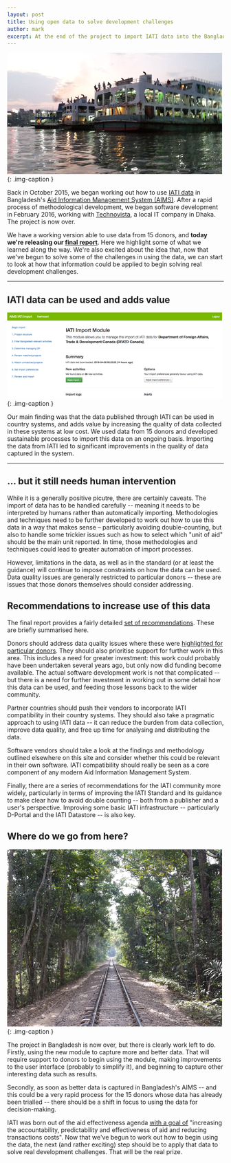 ```yaml
---
layout: post
title: Using open data to solve development challenges
author: mark
excerpt: At the end of the project to import IATI data into the Bangladesh AIMS, we reflect on lessons learned and suggest some next steps.
---
```


![Boats at Sadarghat Port, Dhaka](/img/final-1-sm.png "Boats at Sadarghat Port, Dhaka"){: .img-caption } 

Back in October 2015, we began working out how to use [IATI data](http://aidtransparency.net) in Bangladesh's [Aid Information Management System (AIMS)](http://aims.erd.gov.bd). After a rapid process of methodological development, we began software development in February 2016, working with [Technovista](http://www.technovista.com.bd), a local IT company in Dhaka. The project is now over.

We have a working version able to use data from 15 donors, and **today we're releasing our [final report](/final-report/)**. Here we highlight some of what we learned along the way. We're also excited about the idea that, now that we've begun to solve some of the challenges in using the data, we can start to look at how that information could be applied to begin solving real development challenges.

---------

## IATI data can be used and adds value

![Canada's IATI Import Dashboard](/img/summary-1-sm.png "Canada's IATI Import Dashboard"){: .img-caption } 

Our main finding was that the data published through IATI can be used in country systems, and adds value by increasing the quality of data collected in these systems at low cost. We used data from 15 donors and developed sustainable processes to import this data on an ongoing basis. Importing the data from IATI led to significant improvements in the quality of data captured in the system.

<hr class="hidden" />

## ... but it still needs human intervention

While it is a generally positive picutre, there are certainly caveats. The import of data has to be handled carefully -- meaning it needs to be interpreted by humans rather than automatically importing. Methodologies and techniques need to be further developed to work out how to use this data in a way that makes sense &ndash; particularly avoiding double-counting, but also to handle some trickier issues such as how to select which "unit of aid" should be the main unit reported. In time, those methodologies and techniques could lead to greater automation of import processes.

However, limitations in the data, as well as in the standard (or at least the guidance) will continue to impose constraints on how the data can be used. Data quality issues are generally restricted to particular donors -- these are issues that those donors themselves should consider addressing.

## Recommendations to increase use of this data

The final report provides a fairly detailed [set of recommendations](/final-report/recommendations/). These are briefly summarised here.

Donors should address data quality issues where these were [highlighted for particular donors](/final-report/findings/#limitations-in-iati-data-from-particular-donors). They should also prioritise support for further work in this area. This includes a need for greater investment: this work could probably have been undertaken several years ago, but only now did funding become available. The actual software development work is not that complicated -- but there is a need for further investment in working out in some detail how this data can be used, and feeding those lessons back to the wider community.

Partner countries should push their vendors to incorporate IATI compatibility in their country systems. They should also take a pragmatic approach to using IATI data -- it can reduce the burden from data collection, improve data quality, and free up time for analysing and distributing the data.

Software vendors should take a look at the findings and methodology outlined elsewhere on this site and consider whether this could be relevant in their own software. IATI compatibility should really be seen as a core component of any modern Aid Information Management System.

Finally, there are a series of recommendations for the IATI community more widely, particularly in terms of improving the IATI Standard and its guidance to make clear how to avoid double counting -- both from a publisher and a user's perspective. Improving some basic IATI infrastructure -- particularly D-Portal and the IATI Datastore -- is also key.

## Where do we go from here?

![Train tracks in Srimangal](/img/final-2-sm.png "Train tracks in Srimangal"){: .img-caption } 

The project in Bangladesh is now over, but there is clearly work left to do. Firstly, using the new module to capture more and better data. That will require support to donors to begin using the module, making improvements to the user interface (probably to simplify it), and beginning to capture other interesting data such as results.

Secondly, as soon as better data is captured in Bangladesh's AIMS -- and this could be a very rapid process for the 15 donors whose data has already been trialled -- there should be a shift in focus to using the data for decision-making.

IATI was born out of the aid effectiveness agenda [with a goal of](https://www.access-info.org/wp-content/uploads/IATI_Scoping_Paper_220209-2.pdf) "increasing the accountability, predictability and effectiveness of aid and reducing transactions costs". Now that we've begun to work out how to begin using the data, the next (and rather exciting) step should be to apply that data to solve real development challenges. That will be the real prize.
